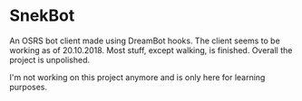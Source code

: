 # SnekBot

An OSRS bot client made using DreamBot hooks. The client seems to be working as of 20.10.2018.
Most stuff, except walking, is finished. Overall the project is unpolished.

I'm not working on this project anymore and is only here for learning purposes.
